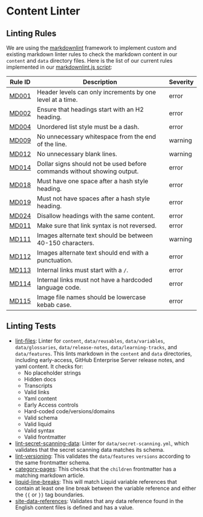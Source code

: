 # Content Linter

## Linting Rules

We are using the [markdownlint](https://github.com/DavidAnson/markdownlint) framework to implement custom and existing markdown linter rules to check the markdown content in our `content` and `data` directory files. Here is the list of our current rules implemented in our [markdownlint.js script](./scripts/markdownlint.js):

| **Rule ID** | **Description** | **Severity** |
|---|---|---|
| [MD001](https://github.com/DavidAnson/markdownlint/blob/main/doc/md001.md) | Header levels can only increments by one level at a time. | error |
| [MD002](https://github.com/DavidAnson/markdownlint/blob/main/doc/md002.md) | Ensure that headings start with an H2 heading. | error |
| [MD004](https://github.com/DavidAnson/markdownlint/blob/main/doc/md004.md) | Unordered list style must be a dash. | error |
| [MD009](https://github.com/DavidAnson/markdownlint/blob/main/doc/md009.md) | No unnecessary whitespace from the end of the line. | warning |
| [MD012](https://github.com/DavidAnson/markdownlint/blob/main/doc/md012.md) | No unnecessary blank lines. | warning |
| [MD014](https://github.com/DavidAnson/markdownlint/blob/main/doc/md014.md) | Dollar signs should not be used before commands without showing output. | error |
| [MD018](https://github.com/DavidAnson/markdownlint/blob/main/doc/md018.md) | Must have one space after a hash style heading. | error |
| [MD019](https://github.com/DavidAnson/markdownlint/blob/main/doc/md019.md) | Must not have spaces after a hash style heading. | error |
| [MD024](https://github.com/DavidAnson/markdownlint/blob/main/doc/md024.md) | Disallow headings with the same content. | error |
| [MD011](https://github.com/DavidAnson/markdownlint/blob/main/doc/md011.md) | Make sure that link syntax is not reversed. | error |
| [MD111](./linting-rules/image-alt-text-length.js) | Images alternate text should be between 40-150 characters. | warning |
| [MD112](./linting-rules/image-alt-text-end-punctuation.js) | Images alternate text should end with a punctuation. | error |
| [MD113](./linting-rules/internal-links-slash.js) | Internal links must start with a `/`. | error |
| [MD114](./linting-rules/internal-links-lang.js) | Internal links must not have a hardcoded language code. | error |
| [MD115](./linting-rules/image-file-kebab.js) | Image file names should be lowercase kebab case. | error |

## Linting Tests

- [lint-files](./tests/lint-files.js): Linter for `content`, `data/reusables`, `data/variables`, `data/glossaries`, `data/release-notes`, `data/learning-tracks`, and `data/features`. This lints markdown in the `content` and `data` directories, including early-access, GitHub Enterprise Server release notes, and yaml content. It checks for:
  - No placeholder strings
  - Hidden docs
  - Transcripts 
  - Valid links
  - Yaml content
  - Early Access controls
  - Hard-coded code/versions/domains
  - Valid schema
  - Valid liquid
  - Valid syntax
  - Valid frontmatter
- [lint-secret-scanning-data](./tests/lint-secret-scanning-data.js): Linter for `data/secret-scanning.yml`, which validates that the secret scanning data matches its schema.
- [lint-versioning](./tests/lint-versioning.js): This validates the `data/features` `versions` according to the same frontmatter schema.
- [category-pages](./tests/category-pages.js): This checks that the `children` frontmatter has a matching markdown article.
- [liquid-line-breaks](./tests/liquid-line-breaks.js): This will match Liquid variable references that contain at least one line break
between the variable reference and either the `{{` or `}}` tag boundaries.
- [site-data-references](./tests/site-data-references.js): Validates that any data reference found in the English content files is defined and has a value.
